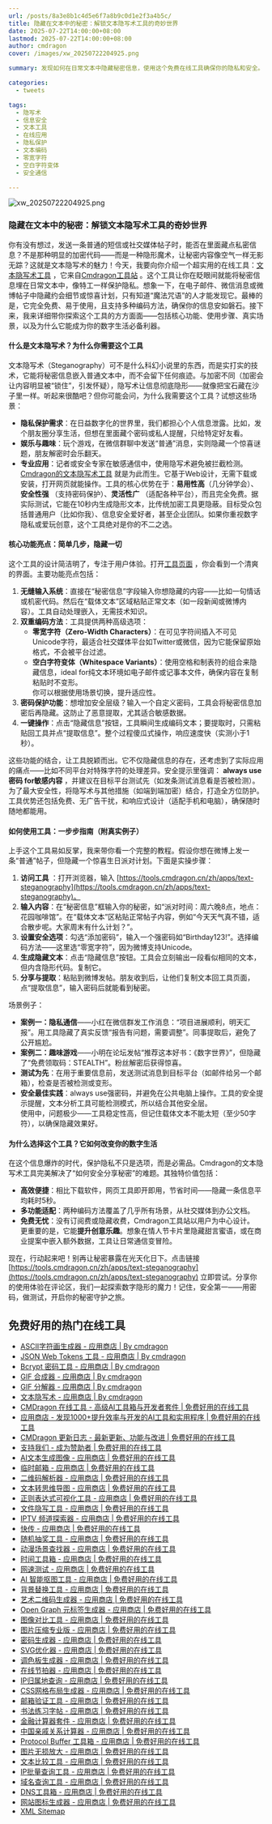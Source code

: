 ```yaml
---
url: /posts/8a3e8b1c4d5e6f7a8b9c0d1e2f3a4b5c/
title: 隐藏在文本中的秘密：解锁文本隐写术工具的奇妙世界
date: 2025-07-22T14:00:00+08:00
lastmod: 2025-07-22T14:00:00+08:00
author: cmdragon
cover: /images/xw_20250722204925.png

summary: 发现如何在日常文本中隐藏秘密信息，使用这个免费在线工具确保你的隐私和安全。无需编程基础，轻松实现信息隐形！

categories:
  - tweets

tags:
  - 隐写术
  - 信息安全
  - 文本工具
  - 在线应用
  - 隐私保护
  - 文本编码
  - 零宽字符
  - 空白字符变体
  - 安全通信

---
```


![xw_20250722204925.png](/images/xw_20250722204925.png)

### 隐藏在文本中的秘密：解锁文本隐写术工具的奇妙世界

你有没有想过，发送一条普通的短信或社交媒体帖子时，能否在里面藏点私密信息？不是那种明显的加密代码——而是一种隐形魔术，让秘密内容像空气一样无影无踪？这就是文本隐写术的魅力！今天，我要向你介绍一个超实用的在线工具：[文本隐写术工具](https://tools.cmdragon.cn/zh/apps/text-steganography)
，它来自[Cmdragon工具站](https://tools.cmdragon.cn/zh/)
。这个工具让你在眨眼间就能将秘密信息埋在日常文本中，像特工一样保护隐私。想象一下，在电子邮件、微信消息或微博帖子中隐藏约会细节或惊喜计划，只有知道“魔法咒语”的人才能发现它。最棒的是，它完全免费、易于使用，且支持多种编码方法，确保你的信息安如磐石。接下来，我来详细带你探索这个工具的方方面面——包括核心功能、使用步骤、真实场景，以及为什么它能成为你的数字生活必备利器。

#### 什么是文本隐写术？为什么你需要这个工具

文本隐写术（Steganography）可不是什么科幻小说里的东西，而是实打实的技术，它能将秘密信息嵌入普通文本中，而不会留下任何痕迹。与加密不同（加密会让内容明显被“锁住”，引发怀疑），隐写术让信息彻底隐形——就像把宝石藏在沙子里一样。听起来很酷吧？但你可能会问，为什么我需要这个工具？试想这些场景：

- **隐私保护需求**：在日益数字化的世界里，我们都担心个人信息泄露。比如，发个朋友圈分享生活，但想在里面藏个密码或私人提醒，只给特定好友看。
- **娱乐与趣味**：玩个游戏，在微信群聊中发送“普通”消息，实则隐藏一个惊喜谜题，朋友解密时会乐翻天。
- **专业应用**：记者或安全专家在敏感通信中，使用隐写术避免被拦截检测。  
  [Cmdragon的文本隐写术工具](https://tools.cmdragon.cn/zh/apps/text-steganography)
  就是为此而生。它基于Web设计，无需下载或安装，打开网页就能操作。工具的核心优势在于：**易用性高**（几分钟学会）、**安全性强**
  （支持密码保护）、**灵活性广**
  （适配各种平台），而且完全免费。据实际测试，它能在10秒内生成隐形文本，比传统加密工具更隐蔽。目标受众包括普通用户（比如你我）、信息安全爱好者，甚至企业团队。如果你重视数字隐私或爱玩创意，这个工具绝对是你的不二之选。

#### 核心功能亮点：简单几步，隐藏一切

这个工具的设计简洁明了，专注于用户体验。打开[工具页面](https://tools.cmdragon.cn/zh/apps/text-steganography)
，你会看到一个清爽的界面。主要功能亮点包括：

1. **无缝输入系统**：直接在“秘密信息”字段输入你想隐藏的内容——比如一句情话或机密代码。然后在“载体文本”区域粘贴正常文本（如一段新闻或微博内容）。工具自动处理嵌入，无需技术知识。
2. **双重编码方法**：工具提供两种高级选项：
    - **零宽字符（Zero-Width Characters）**：在可见字符间插入不可见Unicode字符，最适合社交媒体平台如Twitter或微信，因为它能保留原始格式，不会被平台过滤。
    - **空白字符变体（Whitespace Variants）**：使用空格和制表符的组合来隐藏信息，ideal
      for纯文本环境如电子邮件或记事本文件，确保内容在复制粘贴时不变形。  
      你可以根据使用场景切换，提升适应性。
3. **密码保护功能**：想增加安全层级？输入一个自定义密码，工具会将秘密信息加密后再隐藏。这防止了恶意提取，尤其适合敏感数据。
4. **一键操作**：点击“隐藏信息”按钮，工具瞬间生成编码文本；要提取时，只需粘贴回工具并点“提取信息”。整个过程傻瓜式操作，响应速度快（实测小于1秒）。

这些功能的结合，让工具脱颖而出。它不仅隐藏信息的存在，还考虑到了实际应用的痛点——比如不同平台对特殊字符的处理差异。安全提示里强调：
**always use密码 for敏感内容**
，并建议在目标平台测试先（如发条测试消息看是否被检测）。为了最大安全性，将隐写术与其他措施（如端到端加密）结合，打造全方位防护。工具优势还包括免费、无广告干扰，和响应式设计（适配手机和电脑），确保随时随地都能用。

#### 如何使用工具：一步步指南（附真实例子）

上手这个工具易如反掌，我来带你看一个完整的教程。假设你想在微博上发一条“普通”帖子，但隐藏一个惊喜生日派对计划。下面是实操步骤：

1. **访问工具**
   ：打开浏览器，输入 [https://tools.cmdragon.cn/zh/apps/text-steganography](https://tools.cmdragon.cn/zh/apps/text-steganography)。
2. **输入内容**：在“秘密信息”框输入你的秘密，如“派对时间：周六晚8点，地点：花园咖啡馆”。在“载体文本”区粘贴正常帖子内容，例如“今天天气真不错，适合散步呢。大家周末有什么计划？”。
3. **设置安全选项**：勾选“添加密码”，输入一个强密码如“Birthday123!”。选择编码方法——这里选“零宽字符”，因为微博支持Unicode。
4. **生成隐藏文本**：点击“隐藏信息”按钮。工具会立刻输出一段看似相同的文本，但内含隐形代码。复制它。
5. **分享与提取**：粘贴到微博发帖。朋友收到后，让他们复制文本回工具页面，点“提取信息”，输入密码后就能看到秘密。

场景例子：

- **案例一：隐私通信**——小红在微信群发工作消息：“项目进展顺利，明天汇报”。用工具隐藏了真实反馈“报告有问题，需要调整”。同事提取后，避免了公开尴尬。
- **案例二：趣味游戏**——小明在论坛发帖“推荐这本好书：《数字世界》”，但隐藏了“免费领取码：STEALTH”。粉丝解密后获得惊喜。  
- **测试为先**：在用于重要信息前，发送测试消息到目标平台（如邮件给另一个邮箱），检查是否被检测或变形。
- **安全最佳实践**：always
  use强密码，并避免在公共电脑上操作。工具的安全提示提醒，文本分析工具可能检测模式，所以结合其他安全层。  
  使用中，问题极少——工具稳定性高，但记住载体文本不能太短（至少50字符），以确保隐藏效果好。

#### 为什么选择这个工具？它如何改变你的数字生活

在这个信息爆炸的时代，保护隐私不只是选项，而是必需品。Cmdragon的文本隐写术工具完美解决了“如何安全分享秘密”的难题。其独特价值包括：

- **高效便捷**：相比下载软件，网页工具即开即用，节省时间——隐藏一条信息平均耗时5秒。
- **多功能适配**：两种编码方法覆盖了几乎所有场景，从社交媒体到办公文档。
- **免费无忧**：没有订阅费或隐藏收费，Cmdragon工具站以用户为中心设计。  
  更重要的是，它能**提升创意乐趣**。想象在情人节卡片里隐藏甜言蜜语，或在商业提案中嵌入额外数据，工具让日常通信变冒险。

现在，行动起来吧！别再让秘密暴露在光天化日下。点击链接 [https://tools.cmdragon.cn/zh/apps/text-steganography](https://tools.cmdragon.cn/zh/apps/text-steganography)
立即尝试。分享你的使用体验在评论区，我们一起探索数字隐形的魔力！记住，安全第一——用密码，做测试，开启你的秘密守护之旅。

## 免费好用的热门在线工具

- [ASCII字符画生成器 - 应用商店 | By cmdragon](https://tools.cmdragon.cn/zh/apps/ascii-art-generator)
- [JSON Web Tokens 工具 - 应用商店 | By cmdragon](https://tools.cmdragon.cn/zh/apps/jwt-tool)
- [Bcrypt 密码工具 - 应用商店 | By cmdragon](https://tools.cmdragon.cn/zh/apps/bcrypt-tool)
- [GIF 合成器 - 应用商店 | By cmdragon](https://tools.cmdragon.cn/zh/apps/gif-composer)
- [GIF 分解器 - 应用商店 | By cmdragon](https://tools.cmdragon.cn/zh/apps/gif-decomposer)
- [文本隐写术 - 应用商店 | By cmdragon](https://tools.cmdragon.cn/zh/apps/text-steganography)
- [CMDragon 在线工具 - 高级AI工具箱与开发者套件 | 免费好用的在线工具](https://tools.cmdragon.cn/zh)
- [应用商店 - 发现1000+提升效率与开发的AI工具和实用程序 | 免费好用的在线工具](https://tools.cmdragon.cn/zh/apps?category=trending)
- [CMDragon 更新日志 - 最新更新、功能与改进 | 免费好用的在线工具](https://tools.cmdragon.cn/zh/changelog)
- [支持我们 - 成为赞助者 | 免费好用的在线工具](https://tools.cmdragon.cn/zh/sponsor)
- [AI文本生成图像 - 应用商店 | 免费好用的在线工具](https://tools.cmdragon.cn/zh/apps/text-to-image-ai)
- [临时邮箱 - 应用商店 | 免费好用的在线工具](https://tools.cmdragon.cn/zh/apps/temp-email)
- [二维码解析器 - 应用商店 | 免费好用的在线工具](https://tools.cmdragon.cn/zh/apps/qrcode-parser)
- [文本转思维导图 - 应用商店 | 免费好用的在线工具](https://tools.cmdragon.cn/zh/apps/text-to-mindmap)
- [正则表达式可视化工具 - 应用商店 | 免费好用的在线工具](https://tools.cmdragon.cn/zh/apps/regex-visualizer)
- [文件隐写工具 - 应用商店 | 免费好用的在线工具](https://tools.cmdragon.cn/zh/apps/steganography-tool)
- [IPTV 频道探索器 - 应用商店 | 免费好用的在线工具](https://tools.cmdragon.cn/zh/apps/iptv-explorer)
- [快传 - 应用商店 | 免费好用的在线工具](https://tools.cmdragon.cn/zh/apps/snapdrop)
- [随机抽奖工具 - 应用商店 | 免费好用的在线工具](https://tools.cmdragon.cn/zh/apps/lucky-draw)
- [动漫场景查找器 - 应用商店 | 免费好用的在线工具](https://tools.cmdragon.cn/zh/apps/anime-scene-finder)
- [时间工具箱 - 应用商店 | 免费好用的在线工具](https://tools.cmdragon.cn/zh/apps/time-toolkit)
- [网速测试 - 应用商店 | 免费好用的在线工具](https://tools.cmdragon.cn/zh/apps/speed-test)
- [AI 智能抠图工具 - 应用商店 | 免费好用的在线工具](https://tools.cmdragon.cn/zh/apps/background-remover)
- [背景替换工具 - 应用商店 | 免费好用的在线工具](https://tools.cmdragon.cn/zh/apps/background-replacer)
- [艺术二维码生成器 - 应用商店 | 免费好用的在线工具](https://tools.cmdragon.cn/zh/apps/artistic-qrcode)
- [Open Graph 元标签生成器 - 应用商店 | 免费好用的在线工具](https://tools.cmdragon.cn/zh/apps/open-graph-generator)
- [图像对比工具 - 应用商店 | 免费好用的在线工具](https://tools.cmdragon.cn/zh/apps/image-comparison)
- [图片压缩专业版 - 应用商店 | 免费好用的在线工具](https://tools.cmdragon.cn/zh/apps/image-compressor)
- [密码生成器 - 应用商店 | 免费好用的在线工具](https://tools.cmdragon.cn/zh/apps/password-generator)
- [SVG优化器 - 应用商店 | 免费好用的在线工具](https://tools.cmdragon.cn/zh/apps/svg-optimizer)
- [调色板生成器 - 应用商店 | 免费好用的在线工具](https://tools.cmdragon.cn/zh/apps/color-palette)
- [在线节拍器 - 应用商店 | 免费好用的在线工具](https://tools.cmdragon.cn/zh/apps/online-metronome)
- [IP归属地查询 - 应用商店 | 免费好用的在线工具](https://tools.cmdragon.cn/zh/apps/ip-geolocation)
- [CSS网格布局生成器 - 应用商店 | 免费好用的在线工具](https://tools.cmdragon.cn/zh/apps/css-grid-layout)
- [邮箱验证工具 - 应用商店 | 免费好用的在线工具](https://tools.cmdragon.cn/zh/apps/email-validator)
- [书法练习字帖 - 应用商店 | 免费好用的在线工具](https://tools.cmdragon.cn/zh/apps/calligraphy-practice)
- [金融计算器套件 - 应用商店 | 免费好用的在线工具](https://tools.cmdragon.cn/zh/apps/finance-calculator-suite)
- [中国亲戚关系计算器 - 应用商店 | 免费好用的在线工具](https://tools.cmdragon.cn/zh/apps/chinese-kinship-calculator)
- [Protocol Buffer 工具箱 - 应用商店 | 免费好用的在线工具](https://tools.cmdragon.cn/zh/apps/protobuf-toolkit)
- [图片无损放大 - 应用商店 | 免费好用的在线工具](https://tools.cmdragon.cn/zh/apps/image-upscaler)
- [文本比较工具 - 应用商店 | 免费好用的在线工具](https://tools.cmdragon.cn/zh/apps/text-compare)
- [IP批量查询工具 - 应用商店 | 免费好用的在线工具](https://tools.cmdragon.cn/zh/apps/ip-batch-lookup)
- [域名查询工具 - 应用商店 | 免费好用的在线工具](https://tools.cmdragon.cn/zh/apps/domain-finder)
- [DNS工具箱 - 应用商店 | 免费好用的在线工具](https://tools.cmdragon.cn/zh/apps/dns-toolkit)
- [网站图标生成器 - 应用商店 | 免费好用的在线工具](https://tools.cmdragon.cn/zh/apps/favicon-generator)
- [XML Sitemap](https://tools.cmdragon.cn/sitemap_index.xml)